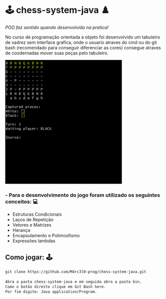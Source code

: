 # :joystick: chess-system-java :chess_pawn:
_POO faz sentido quando desenvolvida na pratica!_

No curso de programação orientada a objeto foi desenvolvido um tabuleiro de xadrez sem interface grafica, onde o usuario
atraves do cmd ou do git bash (recomendado para conseguir diferenciar as cores) consegue atraves de coodernadas mover suas peças 
pelo tabuleiro.

![Game](/src/chess.png)

### - Para o desenvolvimento do jogo foram utilizado os seguintes conceitos: 💻
* Estruturas Condicionais
* Laços de Repetição
* Vetores e Matrizes
* Herança
* Encapsulamento e Polimosfismo
* Expressões lambdas

## Como jogar: :joystick:
```git
git clone https://github.com/M4rc3l0-prog/chess-system-java.git

Abra a pasta chess-system-java e em seguida abra a pasta bin.
Como o botão direito clique em Git Bash here.
Por fim digite: Java application/Program.

